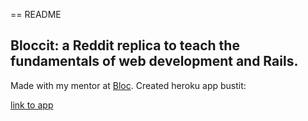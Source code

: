 == README
## Bloccit: a Reddit replica to teach the fundamentals of web development and Rails.

Made with my mentor at [Bloc](http://bloc.io).
Created heroku app bustit:

[link to app](https://bustit.herokuapp.com/ )



